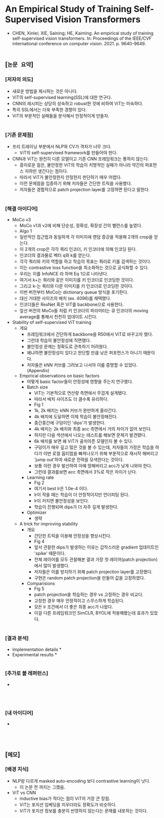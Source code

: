 # An Empirical Study of Training Self-Supervised Vision Transformers
* CHEN, Xinlei; XIE, Saining; HE, Kaiming. An empirical study of training self-supervised vision transformers. In: Proceedings of the IEEE/CVF international conference on computer vision. 2021. p. 9640-9649.
<br><br>

## [`논문 요약`]

### [저자의 의도]
* 새로운 방법을 제시하는 것은 아니다.
* ViT의 self-supervised learning(SSL)에 대한 연구다.
* CNN의 레시피는 상당히 성숙하고 robust한 것에 비하여 ViT는 미숙하다.
* 특히 SSL에서는 더욱 부족한 경향이 있다.
* ViT의 부분적인 실패들을 분석해서 안정적이게 만들자.
<br><br>

### [기존 문제점]
* 프리 트레이닝 부분에서 NLP와 CV가 격차가 너무 크다.
    * ViT의 self-supervised framework를 만들어야 한다.
* CNN과 ViT는 완전히 다른 모델이고 기존 CNN 프레임워크는 통하지 않는다.
    * 흥미로운 점은, 불안정한 ViT의 학습이 치명적인 실패가 아니라 약간의 퍼포먼스 저하만 생긴다는 점이다.
    * 따라서 ViT가 불안정한지 안정한지 판단하기 매우 어렵다.
    * 이런 문제점을 입증하기 위해 저자들은 간단한 트릭을 사용했다.
    * 저자들은 경험적으로 patch projection layer를 고정하면 된다고 말한다.
<br><br>

### [해결 아이디어]
* MoCo v3
    * MoCo v1과 v2에 비해 단순성, 정확성, 확장성 간의 밸런스를 높였다.
    * Algo 1
    * 일반적인 접근법과 동일하게 각 이미지에 랜덤 증강을 적용해 2개의 crop을 얻는다.
    * 이 2개의 crop은 각각 쿼리 인코더, 키 인코더에 의해 인코딩 된다.
    * 인코더의 결과물로 벡터 q와 k를 얻는다.
    * 각각 쿼리와 키의 역할을 하고 학습의 목표는 쿼리로 키를 검색하는 것이다.
    * 이는 contrastive loss function을 최소화하는 것으로 공식화할 수 있다.
    * 우리는 이를 InfoNCE 라 하며 Eq 1으로 나타낸다.
    * 여기서 k+는 쿼리와 같은 이미지를 키 인코더로 인코딩한 것이다.
    * 그리고 k-는 쿼리와 다른 이미지를 키 인코더로 인코딩한 것이다.
    * 이번 버전부터 MoCo는 dictionary queue 방식을 포기한다.
    * 대신 거대한 사이즈의 배치 (ex. 4096)를 채택했다.
    * 인코더들은 ResNet 혹은 ViT를 backbone으로 사용한다.
    * 앞선 버전의 MoCo들 처럼 키 인코더의 파라미터는 큐 인코더의 moving average를 통해서 천천히 업데이트 시킨다.
* Stability of self-supervised ViT training
    * 개요
        * 프레임워크에서 간단하게 backbone을 R50에서 ViT로 바꾸고자 했다.
        * 그런데 학습의 불안정성에 직면했다.
        * 불안정성 문제는 정확도로 관측하기 어려웠다.
        * 왜냐하면 불안정성이 있다고 판단할 만큼 낮은 퍼포먼스가 아니기 때문이다.
        * 저자들은 kNN 커브를 그려보고 나서야 이를 증명할 수 있었다. (Appendix)
    * Empirical observations on basic factors
        * 어떻게 basic factor들이 안정성에 영향을 주는지 연구했다.
        * Batch size
            * ViT는 기본적으로 연산량 측면에서 무겁게 설계됐다.
            * 따라서 배치 사이즈도 더 클수록 유리하다.
            * Fig 1
            * 1k, 2k 배치는 kNN 커브가 완만하게 올라간다.
            * 4k 배치에 도달하면 이제 학습이 불안정해진다.
            * 중간중간에 구덩이인 'dips'가 발생한다.
            * 4k 배치는 2k 배치와 최종 acc 측면에서 거의 차이가 없어 보인다.
            * 하지만 다음 섹션에서 나오는 테스트를 해보면 문제가 발견됐다.
            * 6k 배치를 보면 왜 ViT가 골치아픈 모델인지 볼 수 있다.
            * 구덩이가 매우 깊고 많은 것을 볼 수 있는데, 저자들의 가정은 학습을 하다가 이번 로컬 옵티멈을 빠져나오기 위해 부분적으로 재시작 해버리고 'jump out'하여 새로운 전략을 모색한다는 것이다.
            * 보통 이런 경우 발산하여 아예 망해버리고 acc가 낮게 나와야 한다.
            * 그런데 결과를보면 acc 측면에서 3%로 작은 차이가 난다.
        * Learning rate
            * Fig 2
            * 여기서 best lr은 1.0e-4 이다.
            * lr이 작을 때는 학습이 더 안정적이지만 언더피팅 된다.
            * lr이 커지면 불안정성을 보인다.
            * 학습이 진행되며 dips가 더 자주 깊게 발생한다.
        * Optimizer
            * 생략
    * A trick for improving stability
        * 개요
            * 간단한 트릭을 이용해 안정성을 향상시킨다.
            * Fig 4
            * 앞서 관찰한 dips가 발생하는 이유는 갑작스러운 gradient 업데이트인 'spike' 때문이다.
            * 전체 레이어를 모두 관찰해본 결과 가장 첫 레이어(patch projection)에서 많이 발생했다.
            * 저자들은 이를 방지하기 위해 patch projection layer를 고정했다.
            * 구현은 random patch projection을 만들어 값을 고정하였다.
        * Comparisions
            * Fig 5
            * patch projection을 학습하는 경우 vs 고정하는 경우 비교다.
            * 고정한 경우 매우 안정적이고 스무스하게 학습된다.
            * 모든 lr 조건에서 더 좋은 최종 acc가 나왔다.
            * 이걸 다른 프레임워크인 SimCLR, BYOL에 적용해봤는데 효과가 있었다.
<br><br>

### [결과 분석]
* Implementation details
    * 
* Experimental results
    * 
<br><br>

### [추가로 볼 레퍼런스]
* 
<br><br>

### [내 아이디어]
* 
<br><br>



## [`메모`]

### [배경 지식]
* NLP랑 다르게 masked auto-encoding 보다 contrastive learning이 낫다.
    * 이 논문 전 까지는 그랬음.
* ViT vs CNN
    * inductive bias가 적다는 점이 ViT의 가장 큰 장점.
    * ViT는 포지션 임베딩을 지우더라도 정확도가 비슷하다.
    * ViT가 포지션 정보를 충분히 반영하지 않는다는 문제를 내포하는 것이다.
<br><br>


